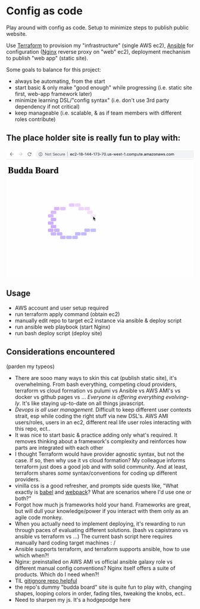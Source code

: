 # Config as code

Play around with config as code. Setup to minimize steps to publish public website.

Use [Terraform](https://www.terraform.io/docs/) to provision my "infrastructure" (single AWS ec2), [Ansible](https://docs.ansible.com/ansible/latest/user_guide/playbooks_best_practices.html#directory-layout) for configuration ([Nginx](https://docs.nginx.com/nginx/admin-guide/web-server/web-server/) reverse proxy on "web" ec2), deployment mechanism to publish "web app" (static site).

Some goals to balance for this project:
 - always be automating, from the start
 - start basic & only make "good enough" while progressing (i.e. static site first, web-app framework later)
 - minimize learning DSL/"config syntax" (i.e. don't use 3rd party dependency if not critical)
 - keep manageable (i.e. scalable, & as if team members with different roles contribute)

## The place holder site is really fun to play with:

![](budda_board_readme.gif)

## Usage

- AWS account and user setup required
- run terraform apply command (obtain ec2)
- manually edit repo to target ec2 instance via ansible & deploy script
- run ansible web playbook (start Nginx)
- run bash deploy script (deploy site)

## Considerations encountered
(parden my typeos)

- There are sooo many ways to skin this cat (publish static site), it's overwhelming. From bash everything, competing cloud providers, terraform vs cloud formation vs pulumi vs Ansible vs AWS AMI's vs docker vs github pages vs ...  *Everyone is offering everything evolving-ly*. It's like staying up-to-date on all things javascript.
- *Devops is all user management.* Difficult to keep different user contexts strait, esp while coding the right stuff via new DSL's. AWS AMI users/roles, users in an ec2, different real life user roles interacting with this repo, ect..
- It was nice to start basic & practice adding only what's required. It removes thinking about a framework's complexity and reinforces how parts are integrated with each other
- I thought Terraform would have provider agnostic syntax, but not the case. If so, then why use it vs cloud formation? My colleague informs terraform just does a good job and with solid community. And at least, terraform shares *some* syntax/conventions for coding up different providers.
- vinilla css is a good refresher, and prompts side quests like, "What exactly is [babel](https://babeljs.io/) and [webpack](https://webpack.js.org/)? What are scenarios where I'd use one or both?"
- Forgot how much js frameworks hold your hand. Frameworks are great, but will dull your knowledge/power if you interact with them only as an agile code monkey.
- When you actually need to implement deploying, it's rewarding to run through paces of evaluating different solutions. (bash vs capistrano vs ansible vs terraform vs ...) The current bash script here requires manually hard coding target machines : /
- Ansible supports terraform, and terraform supports ansible, how to use which when?!
- Nginx: preinstalled on AWS AMI vs official ansible galaxy role vs different manual config conventions? Nginx itself offers a suite of products. Which do I need when?!
- TIL [gitignore repo helpful](https://github.com/github/gitignore)
- the repo's dummy "budda board" site is quite fun to play with, changing shapes, looping colors in order, fading tiles, tweaking the knobs, ect..
- Need to sharpen my js. It's a hodgepodge here
